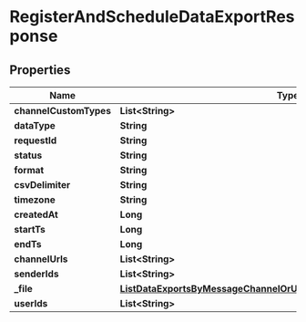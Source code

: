 

# RegisterAndScheduleDataExportResponse


## Properties

| Name | Type | Description | Notes |
|------------ | ------------- | ------------- | -------------|
|**channelCustomTypes** | **List&lt;String&gt;** |  |  [optional] |
|**dataType** | **String** |  |  [optional] |
|**requestId** | **String** |  |  [optional] |
|**status** | **String** |  |  [optional] |
|**format** | **String** |  |  [optional] |
|**csvDelimiter** | **String** |  |  [optional] |
|**timezone** | **String** |  |  [optional] |
|**createdAt** | **Long** |  |  [optional] |
|**startTs** | **Long** |  |  [optional] |
|**endTs** | **Long** |  |  [optional] |
|**channelUrls** | **List&lt;String&gt;** |  |  [optional] |
|**senderIds** | **List&lt;String&gt;** |  |  [optional] |
|**_file** | [**ListDataExportsByMessageChannelOrUserResponseExportedDataInnerFile**](ListDataExportsByMessageChannelOrUserResponseExportedDataInnerFile.md) |  |  [optional] |
|**userIds** | **List&lt;String&gt;** |  |  [optional] |



